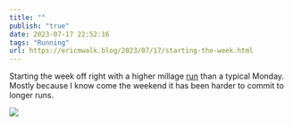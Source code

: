 ```yaml
---
title: ""
publish: "true"
date: 2023-07-17 22:52:16
tags: "Running"
url: https://ericmwalk.blog/2023/07/17/starting-the-week.html
---
```


Starting the week off right with a higher millage [run](https://strava.com/activities/9470751172) than a typical Monday. Mostly because I know come the weekend it has been harder to commit to longer runs.

![](https://ericmwalk.blog/uploads/2023/f620526e11.jpg)